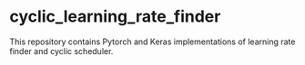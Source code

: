 # cyclic_learning_rate_finder
This repository contains Pytorch and Keras implementations of learning rate finder and cyclic scheduler.

